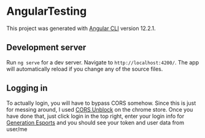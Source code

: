 # AngularTesting

This project was generated with [Angular CLI](https://github.com/angular/angular-cli) version 12.2.1.

## Development server

Run `ng serve` for a dev server. Navigate to `http://localhost:4200/`. The app will automatically reload if you change any of the source files.

## Logging in

To actually login, you will have to bypass CORS somehow. Since this is just for messing around, I used [CORS Unblock](https://chrome.google.com/webstore/detail/cors-unblock/lfhmikememgdcahcdlaciloancbhjino) on the chrome store. Once you have done that, just click login in the top right, enter your login info for [Generation Esports](https://generationesports.com) and you should see your token and user data from user/me
